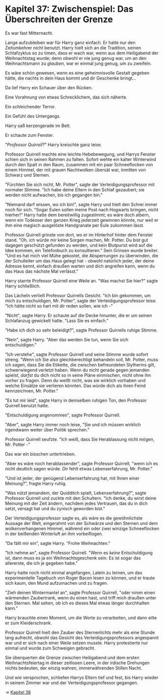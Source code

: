 # Kapitel 37: Zwischenspiel: Das Überschreiten der Grenze

Es war fast Mitternacht.

Lange aufzubleiben war für Harry ganz einfach. Er hatte nur den Zeitumkehrer nicht benutzt. Harry hielt sich an die Tradition, seinen Schlafzyklus so zu timen, dass er wach war, wenn aus dem Heiligabend der Weihnachtstag wurde; denn obwohl er nie jung genug war, um an den Weihnachtsmann zu _glauben_, war er einmal jung genug, um zu zweifeln.

Es wäre schön gewesen, wenn es eine geheimnisvolle Gestalt gegeben hätte, die nachts in dein Haus kommt und dir Geschenke bringt...

Da lief Harry ein Schauer über den Rücken.

Eine Vorahnung von etwas Schrecklichem, das sich näherte.

Ein schleichender Terror.

Ein Gefühl des Untergangs.

Harry saß kerzengerade im Bett.

Er schaute zum Fenster.

"_Professor Quirrell?_" Harry kreischte ganz leise.

Professor Quirrell machte eine leichte Hebebewegung, und Harrys Fenster schien sich in seinen Rahmen zu falten. Sofort wehte ein kalter Winterwind durch den Spalt in den Raum, zusammen mit ein paar Schneeflocken von einem Himmel, der mit grauen Nachtwolken übersät war, inmitten von Schwarz und Sternen.

"Fürchten Sie sich nicht, Mr. Potter", sagte der Verteidigungsprofessor mit normaler Stimme. "Ich habe deine Eltern in den Schlaf gezaubert; sie werden nicht aufwachen, bis ich gegangen bin."

"Niemand darf wissen, wo ich bin!", sagte Harry und hielt den Schrei immer noch für sich. "Sogar Eulen sollen meine Post nach Hogwarts bringen, nicht hierher!" Harry hatte dem bereitwillig zugestimmt; es wäre doch albern, wenn ein Todesser den ganzen Krieg jederzeit gewinnen könnte, nur weil er ihm eine magisch ausgelöste Handgranate per Eule zukommen lässt.

Professor Quirrell grinste von dort, wo er im Hinterhof hinter dem Fenster stand. "Oh, ich würde mir keine Sorgen machen, Mr. Potter. Du _bist_ gut dagegen geschützt gefunden zu werden, und kein Blutpurist wird auf die Idee kommen, ein Telefonbuch zu konsultieren." Sein Grinsen wurde breiter. "Und es hat mich viel Mühe gekostet, die Absperrungen zu überwinden, die der Schulleiter um das Haus gelegt hat - obwohl natürlich jeder, der deine Adresse kennt, einfach draußen warten und dich angreifen kann, wenn du das Haus das nächste Mal verlässt."

Harry starrte Professor Quirrell eine Weile an. "Was machst Sie hier?" sagte Harry schließlich.

Das Lächeln verließ Professor Quirrells Gesicht. "Ich bin gekommen, um mich zu entschuldigen, Mr. Potter", sagte der Verteidigungsprofessor leise. "Ich hätte nicht so hart mit dir reden sollen, wie ich -"

"Nicht", sagte Harry. Er schaute auf die Decke hinunter, die er um seinen Schlafanzug gewickelt hatte. "Lass Sie es einfach."

"Habe ich dich so sehr beleidigt?", sagte Professor Quirrells ruhige Stimme.

"Nein", sagte Harry. "Aber das werden Sie tun, wenn Sie sich entschuldigen."

"Ich verstehe", sagte Professor Quirrell und seine Stimme wurde sofort streng. "Wenn ich Sie also gleichberechtigt behandeln soll, Mr. Potter, muss ich sagen, dass Sie die Etikette, die zwischen befreundeten Slytherins gilt, schwerwiegend verletzt haben. Wenn du nicht gerade gegen jemanden spielst, _darfst_ du dich nicht so in seine Pläne einmischen, nicht ohne ihn _vorher_ zu fragen. Denn du weißt nicht, was sie wirklich vorhaben und welche Einsätze sie verlieren könnten. Das würde dich als ihren Feind kennzeichnen, Mr. Potter."

"Es tut mir leid", sagte Harry in demselben ruhigen Ton, den Professor Quirrell benutzt hatte.

"Entschuldigung angenommen", sagte Professor Quirrell.

"Aber", sagte Harry immer noch leise, "Sie und ich müssen wirklich irgendwann weiter über Politik sprechen."

Professor Quirrell seufzte. "Ich weiß, dass Sie Herablassung nicht mögen, Mr. Potter -"

Das war ein bisschen untertrieben.

"Aber es wäre noch herablassender", sagte Professor Quirrell, "wenn ich es nicht deutlich sagen würde. Dir fehlt etwas Lebenserfahrung, Mr. Potter."

"Und ist jeder, der genügend Lebenserfahrung hat, mit Ihnen einer Meinung?", fragte Harry ruhig.

"Was nützt jemandem, der Quidditch spielt, Lebenserfahrung?", sagte Professor Quirrell und zuckte mit den Schultern. "Ich denke, du wirst deine Meinung mit der Zeit ändern, nachdem jedes Vertrauen, das du in dich setzt, versagt hat und du zynisch geworden bist."

Der Verteidigungsprofessor sagte es, als wäre es die gewöhnlichste Aussage der Welt, eingerahmt von der Schwärze und den Sternen und dem wolkenverhangenen Himmel, während ein oder zwei winzige Schneeflocken in der beißenden Winterluft an ihm vorbeiflogen.

"Da fällt mir ein", sagte Harry. "Frohe Weihnachten."

"Ich nehme an", sagte Professor Quirrell. "Wenn es _keine_ Entschuldigung ist, dann muss es ja ein Weihnachtsgeschenk sein. Es ist sogar das allererste, die ich je gegeben habe."

Harry hatte noch nicht einmal angefangen, Latein zu lernen, um das experimentelle Tagebuch von Roger Bacon lesen zu können, und er traute sich kaum, den Mund aufzumachen und zu fragen.

"Zieh deinen Wintermantel an", sagte Professor Quirrell, "oder nimm einen wärmenden Zaubertrank, wenn du einen hast, und triff mich draußen unter den Sternen. Mal sehen, ob ich es dieses Mal etwas länger durchhalten kann."

Harry brauchte einen Moment, um die Worte zu verarbeiten, und dann eilte er zum Kleiderschrank.

Professor Quirrell hielt den Zauber des Sternenlichts mehr als eine Stunde lang aufrecht, obwohl das Gesicht des Verteidigungsprofessors angespannt war und er sich nach einer Weile setzen musste. Harry protestierte nur einmal und wurde zum Schweigen gebracht.

Sie überquerten die Grenze zwischen Heiligabend und dem ersten Weihnachtsfeiertag in dieser zeitlosen Leere, in der irdische Drehungen nichts bedeuten, der einzig wahren, immerwährenden Stillen Nacht.

Und wie versprochen, schliefen Harrys Eltern tief und fest, bis Harry wieder in seinem Zimmer war und der Verteidigungsprofessor gegangen.

→ [Kapitel 38](Kapitel-38.md)
